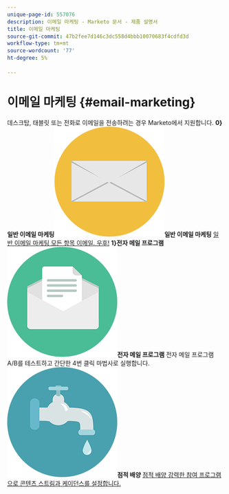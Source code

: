 ```yaml
---
unique-page-id: 557076
description: 이메일 마케팅 - Marketo 문서 - 제품 설명서
title: 이메일 마케팅
source-git-commit: 47b2fee7d146c3dc558d4bbb10070683f4cdfd3d
workflow-type: tm+mt
source-wordcount: '77'
ht-degree: 5%

---
```



# 이메일 마케팅 {#email-marketing}

데스크탑, 태블릿 또는 전화로 이메일을 전송하려는 경우 Marketo에서 지원합니다.
**0&rbrace;일반 이메일 마케팅![&#128279;](assets/office-27.png)일반 이메일 마케팅** [일반 이메일 마케팅 모든 항목 이메일.  우후!](https://docs.marketo.com/display/DOCS/General)     **1&rbrace;전자 메일 프로그램![](assets/chat-messages-10.png)전자 메일 프로그램** 전자 메일 프로그램 A/B를 테스트하고 간단한 4번 클릭 마법사로 실행합니다.[](https://docs.marketo.com/display/DOCS/Email+Programs)     **&#x200B; ![점적 배양](assets/ecology-14.png)점적 배양** [점적 배양 강력한 참여 프로그램으로 콘텐츠 스트림과 케이던스를 설정합니다.](https://docs.marketo.com/display/DOCS/Drip+Nurturing)